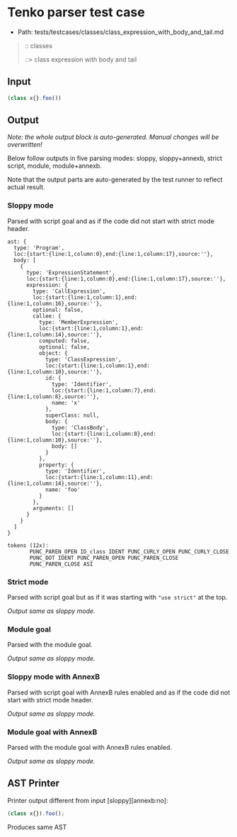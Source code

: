 # Tenko parser test case

- Path: tests/testcases/classes/class_expression_with_body_and_tail.md

> :: classes
>
> ::> class expression with body and tail

## Input

`````js
(class x{}.foo())
`````

## Output

_Note: the whole output block is auto-generated. Manual changes will be overwritten!_

Below follow outputs in five parsing modes: sloppy, sloppy+annexb, strict script, module, module+annexb.

Note that the output parts are auto-generated by the test runner to reflect actual result.

### Sloppy mode

Parsed with script goal and as if the code did not start with strict mode header.

`````
ast: {
  type: 'Program',
  loc:{start:{line:1,column:0},end:{line:1,column:17},source:''},
  body: [
    {
      type: 'ExpressionStatement',
      loc:{start:{line:1,column:0},end:{line:1,column:17},source:''},
      expression: {
        type: 'CallExpression',
        loc:{start:{line:1,column:1},end:{line:1,column:16},source:''},
        optional: false,
        callee: {
          type: 'MemberExpression',
          loc:{start:{line:1,column:1},end:{line:1,column:14},source:''},
          computed: false,
          optional: false,
          object: {
            type: 'ClassExpression',
            loc:{start:{line:1,column:1},end:{line:1,column:10},source:''},
            id: {
              type: 'Identifier',
              loc:{start:{line:1,column:7},end:{line:1,column:8},source:''},
              name: 'x'
            },
            superClass: null,
            body: {
              type: 'ClassBody',
              loc:{start:{line:1,column:8},end:{line:1,column:10},source:''},
              body: []
            }
          },
          property: {
            type: 'Identifier',
            loc:{start:{line:1,column:11},end:{line:1,column:14},source:''},
            name: 'foo'
          }
        },
        arguments: []
      }
    }
  ]
}

tokens (12x):
       PUNC_PAREN_OPEN ID_class IDENT PUNC_CURLY_OPEN PUNC_CURLY_CLOSE
       PUNC_DOT IDENT PUNC_PAREN_OPEN PUNC_PAREN_CLOSE
       PUNC_PAREN_CLOSE ASI
`````

### Strict mode

Parsed with script goal but as if it was starting with `"use strict"` at the top.

_Output same as sloppy mode._

### Module goal

Parsed with the module goal.

_Output same as sloppy mode._

### Sloppy mode with AnnexB

Parsed with script goal with AnnexB rules enabled and as if the code did not start with strict mode header.

_Output same as sloppy mode._

### Module goal with AnnexB

Parsed with the module goal with AnnexB rules enabled.

_Output same as sloppy mode._

## AST Printer

Printer output different from input [sloppy][annexb:no]:

````js
(class x{}).foo();
````

Produces same AST
